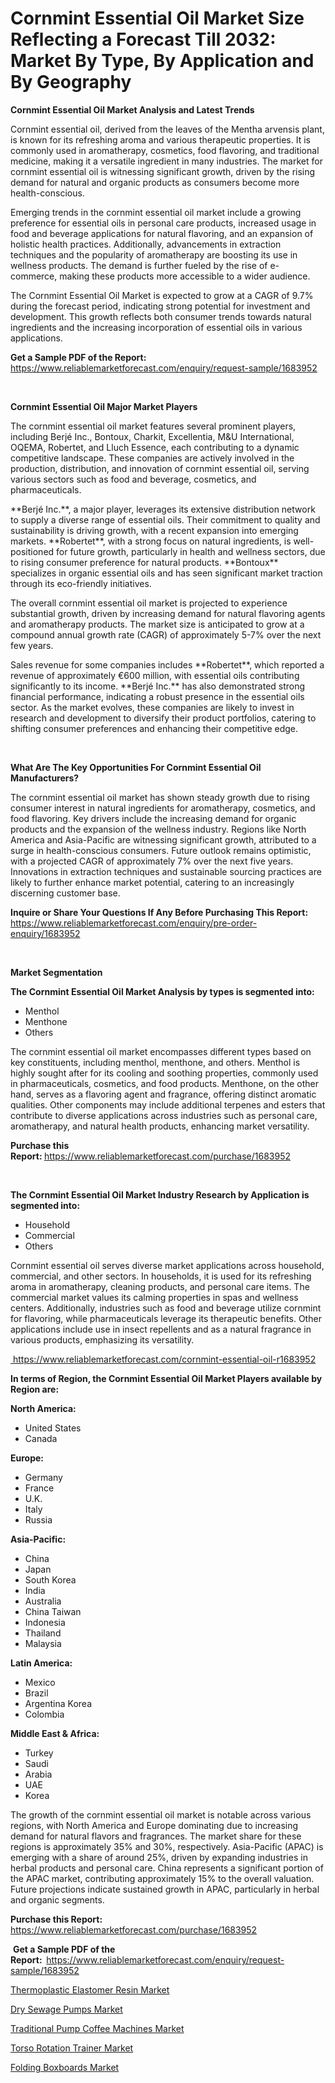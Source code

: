 <p><h1>Cornmint Essential Oil Market Size Reflecting a Forecast Till 2032: Market By Type, By Application and By Geography</h1></p><p><strong>Cornmint Essential Oil Market Analysis and Latest Trends</strong></p>
<p><p>Cornmint essential oil, derived from the leaves of the Mentha arvensis plant, is known for its refreshing aroma and various therapeutic properties. It is commonly used in aromatherapy, cosmetics, food flavoring, and traditional medicine, making it a versatile ingredient in many industries. The market for cornmint essential oil is witnessing significant growth, driven by the rising demand for natural and organic products as consumers become more health-conscious.</p><p>Emerging trends in the cornmint essential oil market include a growing preference for essential oils in personal care products, increased usage in food and beverage applications for natural flavoring, and an expansion of holistic health practices. Additionally, advancements in extraction techniques and the popularity of aromatherapy are boosting its use in wellness products. The demand is further fueled by the rise of e-commerce, making these products more accessible to a wider audience.</p><p>The Cornmint Essential Oil Market is expected to grow at a CAGR of 9.7% during the forecast period, indicating strong potential for investment and development. This growth reflects both consumer trends towards natural ingredients and the increasing incorporation of essential oils in various applications.</p></p>
<p><strong>Get a Sample PDF of the Report:&nbsp;</strong> <a href="https://www.reliablemarketforecast.com/enquiry/request-sample/1683952?utm_campaign=1875&utm_medium=2&utm_source=Github&utm_content=ia&utm_term=02042025&utm_id=cornmint-essential-oil">https://www.reliablemarketforecast.com/enquiry/request-sample/1683952</a></p>
<p>&nbsp;</p>
<p><strong>Cornmint Essential Oil Major Market Players</strong></p>
<p><p>The cornmint essential oil market features several prominent players, including Berjé Inc., Bontoux, Charkit, Excellentia, M&U International, OQEMA, Robertet, and Lluch Essence, each contributing to a dynamic competitive landscape. These companies are actively involved in the production, distribution, and innovation of cornmint essential oil, serving various sectors such as food and beverage, cosmetics, and pharmaceuticals.</p><p>**Berjé Inc.**, a major player, leverages its extensive distribution network to supply a diverse range of essential oils. Their commitment to quality and sustainability is driving growth, with a recent expansion into emerging markets. **Robertet**, with a strong focus on natural ingredients, is well-positioned for future growth, particularly in health and wellness sectors, due to rising consumer preference for natural products. **Bontoux** specializes in organic essential oils and has seen significant market traction through its eco-friendly initiatives.</p><p>The overall cornmint essential oil market is projected to experience substantial growth, driven by increasing demand for natural flavoring agents and aromatherapy products. The market size is anticipated to grow at a compound annual growth rate (CAGR) of approximately 5-7% over the next few years.</p><p>Sales revenue for some companies includes **Robertet**, which reported a revenue of approximately €600 million, with essential oils contributing significantly to its income. **Berjé Inc.** has also demonstrated strong financial performance, indicating a robust presence in the essential oils sector. As the market evolves, these companies are likely to invest in research and development to diversify their product portfolios, catering to shifting consumer preferences and enhancing their competitive edge.</p></p>
<p>&nbsp;</p>
<p><strong>What Are The Key Opportunities For Cornmint Essential Oil Manufacturers?</strong></p>
<p><p>The cornmint essential oil market has shown steady growth due to rising consumer interest in natural ingredients for aromatherapy, cosmetics, and food flavoring. Key drivers include the increasing demand for organic products and the expansion of the wellness industry. Regions like North America and Asia-Pacific are witnessing significant growth, attributed to a surge in health-conscious consumers. Future outlook remains optimistic, with a projected CAGR of approximately 7% over the next five years. Innovations in extraction techniques and sustainable sourcing practices are likely to further enhance market potential, catering to an increasingly discerning customer base.</p></p>
<p><strong>Inquire or Share Your Questions If Any Before Purchasing This Report:</strong> <a href="https://www.reliablemarketforecast.com/enquiry/pre-order-enquiry/1683952?utm_campaign=1875&utm_medium=2&utm_source=Github&utm_content=ia&utm_term=02042025&utm_id=cornmint-essential-oil">https://www.reliablemarketforecast.com/enquiry/pre-order-enquiry/1683952</a></p>
<p>&nbsp;</p>
<p><strong>Market Segmentation</strong></p>
<p><strong>The Cornmint Essential Oil Market Analysis by types is segmented into:</strong></p>
<p><ul><li>Menthol</li><li>Menthone</li><li>Others</li></ul></p>
<p><p>The cornmint essential oil market encompasses different types based on key constituents, including menthol, menthone, and others. Menthol is highly sought after for its cooling and soothing properties, commonly used in pharmaceuticals, cosmetics, and food products. Menthone, on the other hand, serves as a flavoring agent and fragrance, offering distinct aromatic qualities. Other components may include additional terpenes and esters that contribute to diverse applications across industries such as personal care, aromatherapy, and natural health products, enhancing market versatility.</p></p>
<p><strong>Purchase this Report:&nbsp;</strong><a href="https://www.reliablemarketforecast.com/purchase/1683952?utm_campaign=1875&utm_medium=2&utm_source=Github&utm_content=ia&utm_term=02042025&utm_id=cornmint-essential-oil">https://www.reliablemarketforecast.com/purchase/1683952</a></p>
<p>&nbsp;</p>
<p><strong>The Cornmint Essential Oil Market Industry Research by Application is segmented into:</strong></p>
<p><ul><li>Household</li><li>Commercial</li><li>Others</li></ul></p>
<p><p>Cornmint essential oil serves diverse market applications across household, commercial, and other sectors. In households, it is used for its refreshing aroma in aromatherapy, cleaning products, and personal care items. The commercial market values its calming properties in spas and wellness centers. Additionally, industries such as food and beverage utilize cornmint for flavoring, while pharmaceuticals leverage its therapeutic benefits. Other applications include use in insect repellents and as a natural fragrance in various products, emphasizing its versatility.</p></p>
<p><a href="https://www.reliablemarketforecast.com/cornmint-essential-oil-r1683952?utm_campaign=1875&utm_medium=2&utm_source=Github&utm_content=ia&utm_term=02042025&utm_id=cornmint-essential-oil">&nbsp;https://www.reliablemarketforecast.com/cornmint-essential-oil-r1683952</a></p>
<p><strong>In terms of Region, the Cornmint Essential Oil Market Players available by Region are:</strong></p>
<p>
    <p> <strong> North America: </strong>
        <ul>
            <li>United States</li>
            <li>Canada</li>
        </ul>
        </p> 
    <p> <strong> Europe: </strong>
        <ul>
            <li>Germany</li>
            <li>France</li>
            <li>U.K.</li>
            <li>Italy</li>
            <li>Russia</li>
        </ul>
        </p> 
    <p> <strong> Asia-Pacific: </strong>
        <ul>
            <li>China</li>
            <li>Japan</li>
            <li>South Korea</li>
            <li>India</li>
            <li>Australia</li>
            <li>China Taiwan</li>
            <li>Indonesia</li>
            <li>Thailand</li>
            <li>Malaysia</li>
        </ul>
        </p> 
    <p> <strong> Latin America: </strong>
        <ul>
            <li>Mexico</li>
            <li>Brazil</li>
            <li>Argentina Korea</li>
            <li>Colombia</li>
        </ul>
        </p> 
    <p> <strong> Middle East & Africa: </strong>
        <ul>
            <li>Turkey</li>
            <li>Saudi</li>
            <li>Arabia</li>
            <li>UAE</li>
            <li>Korea</li>
        </ul>
    </p>
    </p>
<p><p>The growth of the cornmint essential oil market is notable across various regions, with North America and Europe dominating due to increasing demand for natural flavors and fragrances. The market share for these regions is approximately 35% and 30%, respectively. Asia-Pacific (APAC) is emerging with a share of around 25%, driven by expanding industries in herbal products and personal care. China represents a significant portion of the APAC market, contributing approximately 15% to the overall valuation. Future projections indicate sustained growth in APAC, particularly in herbal and organic segments.</p></p>
<p><strong>Purchase this Report: </strong><a href="https://www.reliablemarketforecast.com/purchase/1683952?utm_campaign=1875&utm_medium=2&utm_source=Github&utm_content=ia&utm_term=02042025&utm_id=cornmint-essential-oil">https://www.reliablemarketforecast.com/purchase/1683952</a></p>
<p>&nbsp;<strong>Get a Sample PDF of the Report:&nbsp;&nbsp;</strong><a href="https://www.reliablemarketforecast.com/enquiry/request-sample/1683952?utm_campaign=1875&utm_medium=2&utm_source=Github&utm_content=ia&utm_term=02042025&utm_id=cornmint-essential-oil">https://www.reliablemarketforecast.com/enquiry/request-sample/1683952</a></p>
<p><strong></strong></p>
<p><p><a href="https://github.com/sivyerloucks/Market-Research-Report-List-1/blob/main/thermoplastic-elastomer-resin-market.md?utm_campaign=1875&utm_medium=2&utm_source=Github&utm_content=ia&utm_term=02042025&utm_id=cornmint-essential-oil">Thermoplastic Elastomer Resin Market</a></p><p><a href="https://www.linkedin.com/pulse/detailed-analysis-size-dry-sewage-pumps-market-projected-xlfpf?utm_campaign=1875&utm_medium=2&utm_source=Github&utm_content=ia&utm_term=02042025&utm_id=cornmint-essential-oil">Dry Sewage Pumps Market</a></p><p><a href="https://www.linkedin.com/pulse/evolution-traditional-pump-coffee-machines-market-key-shifts-ja9nf?utm_campaign=1875&utm_medium=2&utm_source=Github&utm_content=ia&utm_term=02042025&utm_id=cornmint-essential-oil">Traditional Pump Coffee Machines Market</a></p><p><a href="https://www.linkedin.com/pulse/outlook-torso-rotation-trainer-market-2025-2032-detailed-size-cpxuf?utm_campaign=1875&utm_medium=2&utm_source=Github&utm_content=ia&utm_term=02042025&utm_id=cornmint-essential-oil">Torso Rotation Trainer Market</a></p><p><a href="https://github.com/rwanjamiul/Market-Research-Report-List-1/blob/main/folding-boxboards-market.md?utm_campaign=1875&utm_medium=2&utm_source=Github&utm_content=ia&utm_term=02042025&utm_id=cornmint-essential-oil">Folding Boxboards Market</a></p></p>
